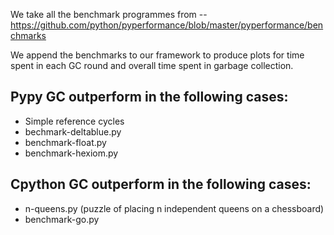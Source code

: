 We take all the benchmark programmes from -- 
https://github.com/python/pyperformance/blob/master/pyperformance/benchmarks

We append the benchmarks to our framework to produce plots for time spent in each GC round and 
overall time spent in garbage collection.


## Pypy GC outperform in the following cases:
  * Simple reference cycles
  * bechmark-deltablue.py
  * benchmark-float.py
  * benchmark-hexiom.py
  
## Cpython GC outperform in the following cases:
  * n-queens.py (puzzle of placing n independent queens on a chessboard)
  * benchmark-go.py
 
